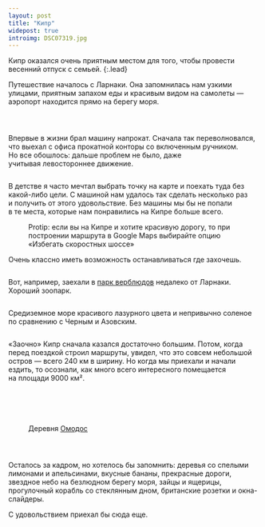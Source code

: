```yaml
---
layout: post
title: "Кипр"
widepost: true
introimg: DSC07319.jpg
---
```


Кипр оказался очень приятным местом для того, чтобы провести весенний отпуск с семьей.
{:.lead}

<!-- more -->

<!-- <figure>
  <img src="/i/cyprus/DSC07265.jpg" alt="">
</figure> -->

Путешествие началось с Ларнаки. Она запомнилась нам узкими улицами, приятным запахом еды и красивым видом на самолеты — аэропорт находится прямо на берегу моря.

<figure>
  <img src="/i/cyprus/DSC07288.jpg" alt="">
</figure>

<figure>
  <img src="/i/cyprus/DSC07295.jpg" alt="">
</figure>

<figure>
  <img src="/i/cyprus/DSC07291.jpg" alt="">
</figure>

Впервые в жизни брал машину напрокат. Сначала так переволновался, что выехал с офиса прокатной конторы со включенным ручником. Но все обошлось: дальше проблем не было, даже учитывая левостороннее движение.

<figure>
  <img src="/i/cyprus/DSC07315.jpg" alt="">
</figure>

<!-- <figure>
  <img src="/i/cyprus/DSC07319.jpg" alt="">
</figure> -->

В детстве я часто мечтал выбрать точку на карте и поехать туда без какой-либо цели. С машиной нам удалось так сделать несколько раз и получить от этого удовольствие. Без машины мы бы не попали в те места, которые нам понравились на Кипре больше всего.

<figure>
  <img src="/i/cyprus/DSC07655.jpg" alt="">
  <figcaption>Protip: если вы на Кипре и хотите красивую дорогу, то при построении маршрута в Google Maps выбирайте опцию «Избегать скоростных шоссе»</figcaption>
</figure>

Очень классно иметь возможность останавливаться где захочешь.

<figure>
  <img src="/i/cyprus/DSC07826.jpg" alt="">
</figure>

Вот, например, заехали в <a href="http://www.camel-park.com/">парк верблюдов</a> недалеко от Ларнаки. Хороший зоопарк.

<figure>
  <img src="/i/cyprus/DSC07448.jpg" alt="">
</figure>

Средиземное море красивого лазурного цвета и непривычно соленое по сравнению с Черным и Азовским.

<figure>
  <img src="/i/cyprus/DSC07346.jpg" alt="">
</figure>

<!-- <figure>
  <img src="/i/cyprus/DSC07482.jpg" alt="">
</figure> -->

«Заочно» Кипр сначала казался достаточно большим. Потом, когда перед поездкой строил маршруты, увидел, что это совсем небольшой остров — всего 240 км в ширину. Но когда мы приехали и начали ездить, то осознали, как много всего интересного помещается на площади 9000 км².

<figure>
  <img src="/i/cyprus/DSC07766.jpg" alt="">
</figure>

<figure>
  <img src="/i/cyprus/DSC07405.jpg" alt="">
</figure>

<figure>
  <img src="/i/cyprus/DSC07491.jpg" alt="">
</figure>

<figure>
  <img src="/i/cyprus/DSC07493.jpg" alt="">
</figure>

<figure>
  <img src="/i/cyprus/DSC07652.jpg" alt="">
</figure>

<figure>
  <img src="/i/cyprus/DSC07736.jpg" alt="">
  <figcaption>Деревня <a href="https://en.wikipedia.org/wiki/Omodos">Омодос</a></figcaption>
</figure>

<figure>
  <img src="/i/cyprus/DSC07737.jpg" alt="">
</figure>

<figure>
  <img src="/i/cyprus/DSC07742.jpg" alt="">
</figure>

<figure>
  <img src="/i/cyprus/DSC07769.jpg" alt="">
</figure>

Осталось за кадром, но хотелось бы запомнить: деревья со спелыми лимонами и апельсинами, вкусные бананы, прекрасные дороги, звездное небо на безлюдном берегу моря, зайцы и ящерицы, прогулочный корабль со стеклянным дном, британские розетки и окна-слайдеры.

С удовольствием приехал бы сюда еще.

<figure>
  <img src="/i/cyprus/DSC07623.jpg" alt="">
</figure>
